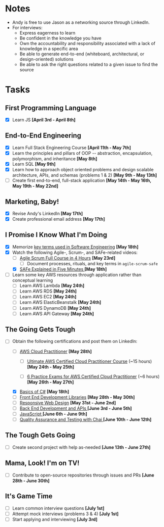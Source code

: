 # Notes 
- Andy is free to use Jason as a networking source through LinkedIn.
- For interviews:
    - Express eagerness to learn
    - Be confident in the knowledge you have
    - Own the accountability and responsibility associated with a lack of knowledge in a specific area
    - Be able to generate end-to-end (whiteboard, architectural, or design-oriented) solutions 
    - Be able to ask the right questions related to a given issue to find the source

# Tasks
## First Programming Language
- [x] Learn JS **[April 3rd - April 8th]**

## End-to-End Engineering
- [x] Learn Full Stack Engineering Course **[April 11th - May 7th]**
- [x] Learn the principles and pillars of OOP -- abstraction, encapsulation, polymorphism, and inheritance **[May 8th]**
- [x] Learn SQL **[May 9th]**
- [x] Learn how to approach object oriented problems and design scalable architecture, APIs, and schemas (problems 1 & 2) **[May 9th - May 13th]**
- [ ] Create first end-to-end, full-stack application **[May 14th - May 16th, May 19th - May 22nd]**

## Marketing, Baby!

- [x] Revise Andy's LinkedIn **[May 17th]**
- [x] Create professional email address **[May 17th]**

## I Promise I Know What I'm Doing

- [x] Memorize [key terms used in Software Engineering](https://docs.google.com/document/d/18iCs5ppoa2vd5TYyE-SoCip-nagwE8ikM8xnXY2RvfE/edit?usp=sharing) **[May 18th]**
- [x] Watch the following Agile-, Scrum-, and SAFe-related videos:
    - [ ] [Agile Scrum Full Course in 4 Hours](https://www.youtube.com/watch?v=VFQtSqChlsk) **[May 23rd]**
        - [ ] Document processes, rituals, and key terms in `agile-scrum-safe`
    - [x] [SAFe Explained in Five Minutes ](https://www.youtube.com/watch?v=aW2m-BtCJyE)**[May 18th]**
- [ ] Learn some key AWS resources through application rather than conceptual learning
    - [ ] Learn AWS Lambda **[May 24th]**
    - [ ] Learn AWS RDS **[May 24th]**
    - [ ] Learn AWS EC2 **[May 24th]**
    - [ ] Learn AWS ElasticBeanstalk **[May 24th]**
    - [ ] Learn AWS DynamoDB **[May 24th]**
    - [ ] Learn AWS API Gateway **[May 24th]**

## The Going Gets Tough

- [ ] Obtain the following certifications and post them on LinkedIn:

    - [ ] [AWS Cloud Practitioner](https://aws.amazon.com/certification/certified-cloud-practitioner/?ch=sec&sec=rmg&d=1) **[May 28th]**
        - [ ] [Ultimate AWS Certified Cloud Practitioner Course](https://www.udemy.com/course/aws-certified-cloud-practitioner-new/learn/lecture/19891628?start=0#overview) (~15 hours) **[May 24th - May 25th]**
        - [ ] [6 Practice Exams for AWS Certified Cloud Practitioner](https://www.udemy.com/course/practice-exams-aws-certified-cloud-practitioner/learn/quiz/4915789#overview) (~6 hours) **[May 26th - May 27th]**


    - [x] [Basics of C#](https://www.hackerrank.com/skills-verification/c_sharp_basic) **[May 18th]**
    - [ ] [Front End Development Libraries](https://www.freecodecamp.org/learn/front-end-development-libraries/) **[May 28th - May 30th]**
    - [ ] [Responsive Web Design](https://www.freecodecamp.org/learn/2022/responsive-web-design/) **[May 31st - June 2nd]**
    - [ ] [Back End Development and APIs ](https://www.freecodecamp.org/learn/back-end-development-and-apis/)**[June 3rd - June 5th]**
    - [ ] [JavaScript ](https://www.freecodecamp.org/learn/javascript-algorithms-and-data-structures)**[June 6th - June 9th]**
    - [ ] [Quality Assurance and Testing with Chai ](https://www.freecodecamp.org/learn/quality-assurance/#quality-assurance-and-testing-with-chai)**[June 10th - June 12th]**

## The Tough Gets Going
- [ ] Create second project with help as-needed **[June 13th - June 27th]**

## Mama, Look! I'm on TV!
- [ ] Contribute to open-source repositories through issues and PRs **[June 28th - June 30th]**

## It's Game Time

- [ ] Learn common interview questions **[July 1st]**
- [ ] Attempt mock interviews (problems 3 & 4) **[July 1st]**
- [ ] Start applying and interviewing **[July 3rd]**
